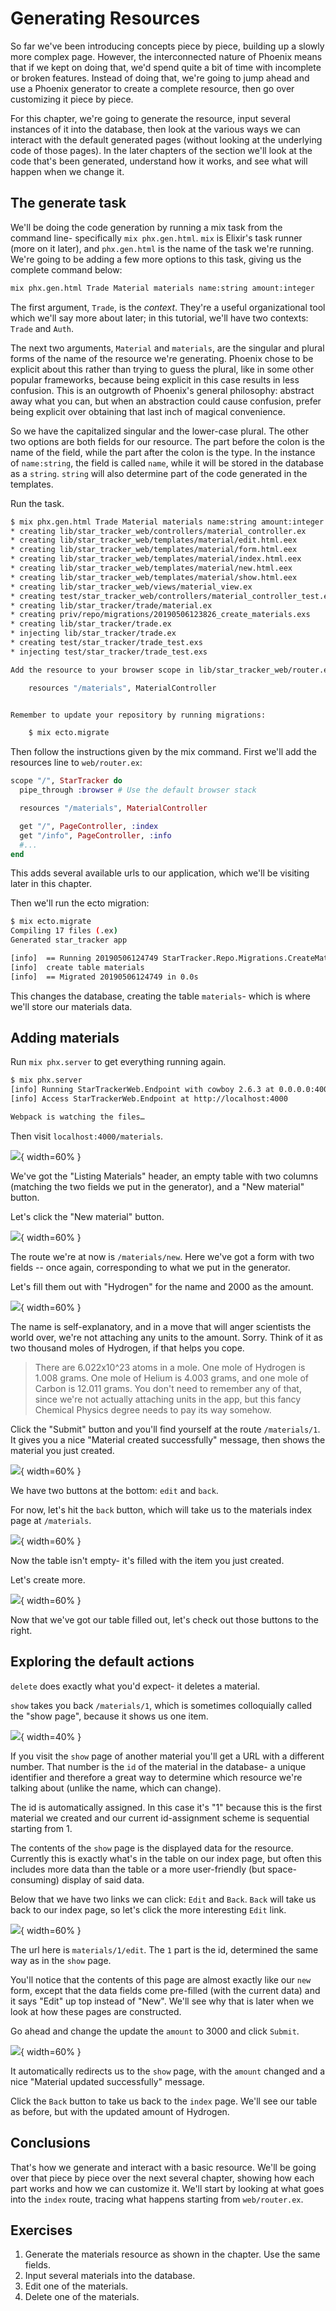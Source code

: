 # Generating Resources

So far we've been introducing concepts piece by piece, building up a slowly more complex page.  However, the interconnected nature of Phoenix means that if we kept on doing that, we'd spend quite a bit of time with incomplete or broken features.  Instead of doing that, we're going to jump ahead and use a Phoenix generator to create a complete resource, then go over customizing it piece by piece.

For this chapter, we're going to generate the resource, input several instances of it into the database, then look at the various ways we can interact with the default generated pages (without looking at the underlying code of those pages).  In the later chapters of the section we'll look at the code that's been generated, understand how it works, and see what will happen when we change it.

## The generate task

We'll be doing the code generation by running a mix task from the command line- specifically `mix phx.gen.html`.  `mix` is Elixir's task runner (more on it later), and `phx.gen.html` is the name of the task we're running.  We're going to be adding a few more options to this task, giving us the complete command below:

```bash
mix phx.gen.html Trade Material materials name:string amount:integer
```

The first argument, `Trade`, is the _context_.  They're a useful organizational tool which we'll say more about later; in this tutorial, we'll have two contexts: `Trade` and `Auth`.

The next two arguments, `Material` and `materials`, are the singular and plural forms of the name of the resource we're generating.  Phoenix chose to be explicit about this rather than trying to guess the plural, like in some other popular frameworks, because being explicit in this case results in less confusion.  This is an outgrowth of Phoenix's general philosophy: abstract away what you can, but when an abstraction could cause confusion, prefer being explicit over obtaining that last inch of magical convenience.

So we have the capitalized singular and the lower-case plural.  The other two options are both fields for our resource.  The part before the colon is the name of the field, while the part after the colon is the type.  In the instance of `name:string`, the field is called `name`, while it will be stored in the database as a `string`.  `string` will also determine part of the code generated in the templates.

Run the task.

```bash
$ mix phx.gen.html Trade Material materials name:string amount:integer
* creating lib/star_tracker_web/controllers/material_controller.ex
* creating lib/star_tracker_web/templates/material/edit.html.eex
* creating lib/star_tracker_web/templates/material/form.html.eex
* creating lib/star_tracker_web/templates/material/index.html.eex
* creating lib/star_tracker_web/templates/material/new.html.eex
* creating lib/star_tracker_web/templates/material/show.html.eex
* creating lib/star_tracker_web/views/material_view.ex
* creating test/star_tracker_web/controllers/material_controller_test.exs
* creating lib/star_tracker/trade/material.ex
* creating priv/repo/migrations/20190506123826_create_materials.exs
* creating lib/star_tracker/trade.ex
* injecting lib/star_tracker/trade.ex
* creating test/star_tracker/trade_test.exs
* injecting test/star_tracker/trade_test.exs

Add the resource to your browser scope in lib/star_tracker_web/router.ex:

    resources "/materials", MaterialController


Remember to update your repository by running migrations:

    $ mix ecto.migrate

```

Then follow the instructions given by the mix command.  First we'll add the resources line to `web/router.ex`:

```elixir
scope "/", StarTracker do
  pipe_through :browser # Use the default browser stack

  resources "/materials", MaterialController

  get "/", PageController, :index
  get "/info", PageController, :info
  #...
end
```

This adds several available urls to our application, which we'll be visiting later in this chapter.

Then we'll run the ecto migration:

```bash
$ mix ecto.migrate
Compiling 17 files (.ex)
Generated star_tracker app

[info]  == Running 20190506124749 StarTracker.Repo.Migrations.CreateMaterials.change/0 forward
[info]  create table materials
[info]  == Migrated 20190506124749 in 0.0s
```

This changes the database, creating the table `materials`- which is where we'll store our materials data.

## Adding materials

Run `mix phx.server` to get everything running again.

```bash
$ mix phx.server
[info] Running StarTrackerWeb.Endpoint with cowboy 2.6.3 at 0.0.0.0:4000 (http)
[info] Access StarTrackerWeb.Endpoint at http://localhost:4000

Webpack is watching the files…
```

Then visit `localhost:4000/materials`.

![](../images/3.1/empty-table.png){ width=60% }

We've got the "Listing Materials" header, an empty table with two columns (matching the two fields we put in the generator), and a "New material" button.

Let's click the "New material" button.

![](../images/3.1/new-material.png){ width=60% }

The route we're at now is `/materials/new`.  Here we've got a form with two fields -- once again, corresponding to what we put in the generator.

Let's fill them out with "Hydrogen" for the name and 2000 as the amount.

![](../images/3.1/filled-out-form.png){ width=60% }

The name is self-explanatory, and in a move that will anger scientists the world over, we're not attaching any units to the amount.  Sorry.  Think of it as two thousand moles of Hydrogen, if that helps you cope.

> There are 6.022x10^23 atoms in a mole.  One mole of Hydrogen is 1.008 grams.  One mole of Helium is 4.003 grams, and one mole of Carbon is 12.011 grams.  You don't need to remember any of that, since we're not actually attaching units in the app, but this fancy Chemical Physics degree needs to pay its way somehow.

Click the "Submit" button and you'll find yourself at the route `/materials/1`.  It gives you a nice "Material created successfully" message, then shows the material you just created.

![](../images/3.1/show-material-with-flash.png){ width=60% }

We have two buttons at the bottom: `edit` and `back`.

For now, let's hit the `back` button, which will take us to the materials index page at `/materials`.

![](../images/3.1/table-with-one-item.png){ width=60% }

Now the table isn't empty- it's filled with the item you just created.

Let's create more.

![](../images/3.1/filled-out-table.png){ width=60% }

Now that we've got our table filled out, let's check out those buttons to the right.

## Exploring the default actions

`delete` does exactly what you'd expect- it deletes a material.

`show` takes you back `/materials/1`, which is sometimes colloquially called the "show page", because it shows us one item.

![](../images/3.1/show-material.png){ width=40% }

If you visit the `show` page of another material you'll get a URL with a different number.  That number is the `id` of the material in the database- a unique identifier and therefore a great way to determine which resource we're talking about (unlike the name, which can change).

The id is automatically assigned.  In this case it's "1" because this is the first material we created and our current id-assignment scheme is sequential starting from 1.

The contents of the `show` page is the displayed data for the resource.  Currently this is exactly what's in the table on our index page, but often this includes more data than the table or a more user-friendly (but space-consuming) display of said data.

Below that we have two links we can click: `Edit` and `Back`.  `Back` will take us back to our index page, so let's click the more interesting `Edit` link.

![](../images/3.1/edit-material.png){ width=60% }

The url here is `materials/1/edit`.  The `1` part is the id, determined the same way as in the `show` page.

You'll notice that the contents of this page are almost exactly like our `new` form, except that the data fields come pre-filled (with the current data) and it says "Edit" up top instead of "New".  We'll see why that is later when we look at how these pages are constructed.

Go ahead and change the update the `amount` to 3000 and click `Submit`.

![](../images/3.1/updated-material.png){ width=60% }

It automatically redirects us to the `show` page, with the `amount` changed and a nice "Material updated successfully" message.

Click the `Back` button to take us back to the `index` page.  We'll see our table as before, but with the updated amount of Hydrogen.

## Conclusions

That's how we generate and interact with a basic resource.  We'll be going over that piece by piece over the next several chapter, showing how each part works and how we can customize it.  We'll start by looking at what goes into the `index` route, tracing what happens starting from `web/router.ex`.

## Exercises

1. Generate the materials resource as shown in the chapter.  Use the same fields.
2. Input several materials into the database.
3. Edit one of the materials.
4. Delete one of the materials.
